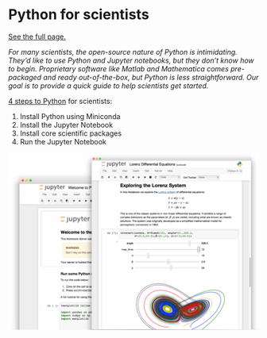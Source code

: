 # Python for scientists

[See the full page.](http://python-setup-for-scientists.readthedocs.io/en/latest/)

*For many scientists, the open-source nature of Python is intimidating. They’d like to use Python and Jupyter notebooks, but they don’t know how to begin. Proprietary software like Matlab and Mathematica comes pre-packaged and ready out-of-the-box, but Python is less straightforward. Our goal is to provide a quick guide to help scientists get started.*

[4 steps to Python](http://python-for-scientists.readthedocs.io/en/latest/_pages/install_python.html) for scientists:

1. Install Python using Miniconda
2. Install the Jupyter Notebook
3. Install core scientific packages
4. Run the Jupyter Notebook

![](docs/_imgs/notebook.png)
